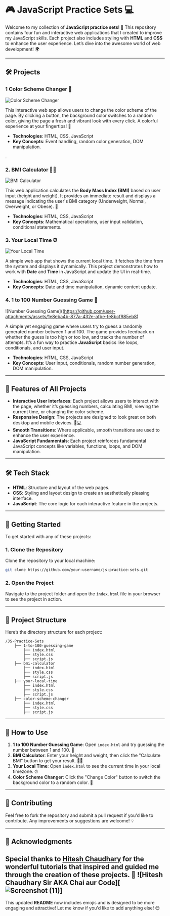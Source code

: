 # 🎮 JavaScript Practice Sets 💻

Welcome to my collection of **JavaScript practice sets**! 🚀 This repository contains four fun and interactive web applications that I created to improve my JavaScript skills. Each project also includes styling with **HTML** and **CSS** to enhance the user experience. Let’s dive into the awesome world of web development! 🌍

---

## 🛠️ Projects

### 1 **Color Scheme Changer 🎨**

![Color Scheme Changer](https://via.placeholder.com/400x250.png?text=Your+Local+Time)

This interactive web app allows users to change the color scheme of the page. By clicking a button, the background color switches to a random color, giving the page a fresh and vibrant look with every click. A colorful experience at your fingertips! 🌈

- **Technologies**: HTML, CSS, JavaScript
- **Key Concepts**: Event handling, random color generation, DOM manipulation.

. 
### 2. **BMI Calculator 🏋️‍♂️**
![BMI Calculator]([https://via.placeholder.com/400x250.png?text=BMI+Calculator](https://github.com/user-attachments/assets/fc8a28e5-c7cc-4645-b085-1935a75bb6e2))

This web application calculates the **Body Mass Index (BMI)** based on user input (height and weight). It provides an immediate result and displays a message indicating the user's BMI category (Underweight, Normal, Overweight, or Obese). 💪

- **Technologies**: HTML, CSS, JavaScript
- **Key Concepts**: Mathematical operations, user input validation, conditional statements.

### 3. **Your Local Time ⏰**

![Your Local Time](https://github.com/user-attachments/assets/c87084e2-2711-4a2c-86d4-44b090209fa4)

A simple web app that shows the current local time. It fetches the time from the system and displays it dynamically. This project demonstrates how to work with **Date** and **Time** in JavaScript and update the UI in real-time.

- **Technologies**: HTML, CSS, JavaScript
- **Key Concepts**: Date and time manipulation, dynamic content update.

### 4. **1 to 100 Number Guessing Game 🎯**

![Number Guessing Game]((https://github.com/user-attachments/assets/1e8eba4b-877a-432e-afbe-fe8bcf985eb8)

A simple yet engaging game where users try to guess a randomly generated number between 1 and 100. The game provides feedback on whether the guess is too high or too low, and tracks the number of attempts. It’s a fun way to practice **JavaScript** basics like loops, conditionals, and user input.

- **Technologies**: HTML, CSS, JavaScript
- **Key Concepts**: User input, conditionals, random number generation, DOM manipulation.

---

## 🌟 Features of All Projects

- **Interactive User Interfaces**: Each project allows users to interact with the page, whether it’s guessing numbers, calculating BMI, viewing the current time, or changing the color scheme.
- **Responsive Design**: The projects are designed to look great on both desktop and mobile devices. 📱💻
- **Smooth Transitions**: Where applicable, smooth transitions are used to enhance the user experience.
- **JavaScript Fundamentals**: Each project reinforces fundamental JavaScript concepts like variables, functions, loops, and DOM manipulation.

---

## 🛠️ Tech Stack

- **HTML**: Structure and layout of the web pages.
- **CSS**: Styling and layout design to create an aesthetically pleasing interface.
- **JavaScript**: The core logic for each interactive feature in the projects.

---

## 🚀 Getting Started

To get started with any of these projects:

### 1. Clone the Repository

Clone the repository to your local machine:

```bash
git clone https://github.com/your-username/js-practice-sets.git
```

### 2. Open the Project

Navigate to the project folder and open the `index.html` file in your browser to see the project in action.

---

## 📂 Project Structure

Here’s the directory structure for each project:

```
/JS-Practice-Sets
    ├── 1-to-100-guessing-game
        ├── index.html
        ├── style.css
        ├── script.js
    ├── bmi-calculator
        ├── index.html
        ├── style.css
        ├── script.js
    ├── your-local-time
        ├── index.html
        ├── style.css
        ├── script.js
    ├── color-scheme-changer
        ├── index.html
        ├── style.css
        ├── script.js
```

---

## 📝 How to Use

1. **1 to 100 Number Guessing Game**: Open `index.html` and try guessing the number between 1 and 100. 🎯
2. **BMI Calculator**: Enter your height and weight, then click the "Calculate BMI" button to get your result. 🏋️‍♂️
3. **Your Local Time**: Open `index.html` to see the current time in your local timezone. ⏰
4. **Color Scheme Changer**: Click the "Change Color" button to switch the background color to a random color. 🎨

---

## 🔄 Contributing

Feel free to fork the repository and submit a pull request if you'd like to contribute. Any improvements or suggestions are welcome! 💡

---

## 🙏 Acknowledgments

Special thanks to **[Hitesh Chaudhary](https://youtube.com/@chaiaurcode?si=aziOvgYBm7fpMD2D)** for the wonderful tutorials that inspired and guided me through the creation of these projects. 🎉
![Hitesh Chaudhary Sir AKA Chai aur Code][![Screenshot (11)](https://github.com/user-attachments/assets/c0e7ef28-7eda-4b77-8e91-46e1c07c2ae3)]
---

This updated **README** now includes emojis and is designed to be more engaging and attractive! Let me know if you'd like to add anything else! 😊
